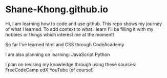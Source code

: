 # Shane-Khong.github.io

Hi, I am learning how to code and use github. This repo shows my journey of what I learned. To add context to what I learn I'll be filling it with my hobbies or things which interest me at the moment!

So far I've learned html and CSS through CodeAcademy

I am also planning on learning:
  JavaScript
  Python

I plan on revising my knowledge through using these sources:
  FreeCodeCamp
  edX
  YouTube (of course!)
